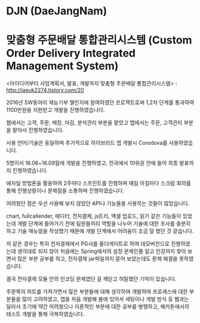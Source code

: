 # DJN (DaeJangNam)
# 맞춤형 주문배달 통합관리시스템 (Custom Order Delivery Integrated Management System)

<아이디어부터 사업계획서, 발표, 개발까지 맞춤형 주문배달 통합관리시스템> : http://jaeuk2274.tistory.com/20 

2016년 SW동아리 재능기부 챌린지에 참여하였던 프로젝트로써 1,2차 단계를 통과하여 1100만원을 지원받고 개발을 진행하였습니다. 

웹에서는 고객, 주문, 매장, 마감, 분석관리 부분을 맡았고 앱에서는 주문, 고객관리 부분을 맡아서 진행하였습니다. 

사용 언어/기술은 동일하며 추가적으로 하이브리드 앱 개발시 Corodova를 사용하였습니다. 

5명이서 16.06~16.09월에 개발을 진행하였고, 전국에서 10위권 안에 들어 최종 발표까지 진행하였습니다. 

에자일 방법론을 활용하여 2주마다 스프린트를 진행하며 매일 아침마다 스크럼 회의를 통해 진행상황이나 문제점을 소통하며 진행하였습니다.


어려웠던 점은 우선 사용해 보지 않았던 API나 기능들을 사용하는 것들이 많았습니다. 

chart, fullcallender, 에디터, 전자결제, js트리, 엑셀 업로드, 읽기 같은 기능들이 있었는데 개발 단계에 들어가기 전에 팀원들끼리 역할을 나누어 기술에 대한 조사를 충분히 하고 기술 매뉴얼을 작성했기 때문에 개발 단계에서 어려움이 조금 덜 했던 것 같습니다. 

저 같은 경우는 특히 전자결제에서 PG사를 올더게이트로 하여 데모버전으로 진행하였는데 생각대로 되지 않아 처음에는 Spring에서의 설정 문제인줄 알고 인강까지 찾아 보면서 많은 부분 공부를 하고, 전자결제 jar파일까지 뜯어 보았는데도 문제 해결을 못하였습니다. 

결국 전자결제 모듈 안의 인코딩 문제였단 걸 깨닫고 허탈했던 기억이 있습니다. 

주문쪽의 파트를 가져가면서 많은 부분들에 대해 생각하며 개발하여 프로세스에 대한 부분들을 많이 고려하였고, 앱을 처음 개발해 봄에 있어서 세팅이나 개발 방식 등 웹과는 달라서 초기에 약간 어려웠으나 이론적인 부분에 대한 공부를 병행하고, 해카톤에서의 테스트 개발을 통해 극복하였습니다.
